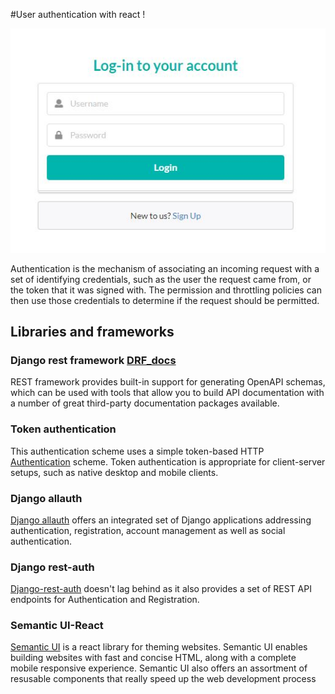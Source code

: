 #User authentication with react !

![thumb](images/login.jpg)

Authentication is the mechanism of associating an incoming request with a set of identifying credentials, such as the user the request came from, or the token that it was signed with. The permission and throttling policies can then use those credentials to determine if the request should be permitted.

## Libraries and frameworks

### Django rest framework [DRF_docs](https://www.django-rest-framework.org/topics/documenting-your-api/)

REST framework provides built-in support for generating OpenAPI schemas, which can be used with tools that allow you to build API documentation with a number of great third-party documentation packages available.

### Token authentication 
This authentication scheme uses a simple token-based HTTP [Authentication](https://www.django-rest-framework.org/api-guide/authentication/) scheme. Token authentication is appropriate for client-server setups, such as native desktop and mobile clients.

### Django allauth
[Django allauth](https://django-allauth.readthedocs.io/en/latest/installation.html) offers an integrated set of Django applications addressing authentication, registration, account management as well as social authentication.

### Django rest-auth
[Django-rest-auth](https://django-rest-auth.readthedocs.io/en/latest/) doesn't lag behind as it also provides a set of REST API endpoints for Authentication and Registration.

### Semantic UI-React
[Semantic UI](https://react.semantic-ui.com/) is a react library for theming websites. Semantic UI enables building websites with fast and concise HTML, along with a complete mobile responsive experience. Semantic UI also offers an assortment of resusable components that really speed up the web development process
